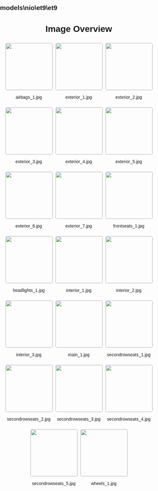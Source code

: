 ## models\nio\et9\et9
<style>
    body {
        font-family: Arial, sans-serif;
        margin: 0;
        padding: 0;
    }
    .image-gallery {
        display: flex;
        flex-wrap: wrap;
        gap: 10px;
        justify-content: center;
        padding: 10px;
    }
    .image-gallery img {
        width: 150px;
        height: auto;
        border: 1px solid #ddd;
        border-radius: 5px;
    }
    .image-gallery div {
        flex: 1 1 calc(33.333% - 20px); /* Three images per row on large screens */
        max-width: 150px;
        text-align: center;
    }
    @media (max-width: 768px) {
        .image-gallery div {
            flex: 1 1 calc(50% - 20px); /* Two images per row on medium screens */
        }
    }
    @media (max-width: 480px) {
        .image-gallery div {
            flex: 1 1 100%; /* One image per row on small screens */
        }
    }
</style>
<h1 style ="text-align: center;"> Image Overview </h1> <div class="image-gallery">
<div>
<img src="https://media.evkx.net/multimedia/models/nio/et9/et9/airbags_1_st.jpg">
<p>airbags_1.jpg</p>
</div>
<div>
<img src="https://media.evkx.net/multimedia/models/nio/et9/et9/exterior_1_st.jpg">
<p>exterior_1.jpg</p>
</div>
<div>
<img src="https://media.evkx.net/multimedia/models/nio/et9/et9/exterior_2_st.jpg">
<p>exterior_2.jpg</p>
</div>
<div>
<img src="https://media.evkx.net/multimedia/models/nio/et9/et9/exterior_3_st.jpg">
<p>exterior_3.jpg</p>
</div>
<div>
<img src="https://media.evkx.net/multimedia/models/nio/et9/et9/exterior_4_st.jpg">
<p>exterior_4.jpg</p>
</div>
<div>
<img src="https://media.evkx.net/multimedia/models/nio/et9/et9/exterior_5_st.jpg">
<p>exterior_5.jpg</p>
</div>
<div>
<img src="https://media.evkx.net/multimedia/models/nio/et9/et9/exterior_6_st.jpg">
<p>exterior_6.jpg</p>
</div>
<div>
<img src="https://media.evkx.net/multimedia/models/nio/et9/et9/exterior_7_st.jpg">
<p>exterior_7.jpg</p>
</div>
<div>
<img src="https://media.evkx.net/multimedia/models/nio/et9/et9/frontseats_1_st.jpg">
<p>frontseats_1.jpg</p>
</div>
<div>
<img src="https://media.evkx.net/multimedia/models/nio/et9/et9/headlights_1_st.jpg">
<p>headlights_1.jpg</p>
</div>
<div>
<img src="https://media.evkx.net/multimedia/models/nio/et9/et9/interior_1_st.jpg">
<p>interior_1.jpg</p>
</div>
<div>
<img src="https://media.evkx.net/multimedia/models/nio/et9/et9/interior_2_st.jpg">
<p>interior_2.jpg</p>
</div>
<div>
<img src="https://media.evkx.net/multimedia/models/nio/et9/et9/interior_3_st.jpg">
<p>interior_3.jpg</p>
</div>
<div>
<img src="https://media.evkx.net/multimedia/models/nio/et9/et9/main_1_st.jpg">
<p>main_1.jpg</p>
</div>
<div>
<img src="https://media.evkx.net/multimedia/models/nio/et9/et9/secondrowseats_1_st.jpg">
<p>secondrowseats_1.jpg</p>
</div>
<div>
<img src="https://media.evkx.net/multimedia/models/nio/et9/et9/secondrowseats_2_st.jpg">
<p>secondrowseats_2.jpg</p>
</div>
<div>
<img src="https://media.evkx.net/multimedia/models/nio/et9/et9/secondrowseats_3_st.jpg">
<p>secondrowseats_3.jpg</p>
</div>
<div>
<img src="https://media.evkx.net/multimedia/models/nio/et9/et9/secondrowseats_4_st.jpg">
<p>secondrowseats_4.jpg</p>
</div>
<div>
<img src="https://media.evkx.net/multimedia/models/nio/et9/et9/secondrowseats_5_st.jpg">
<p>secondrowseats_5.jpg</p>
</div>
<div>
<img src="https://media.evkx.net/multimedia/models/nio/et9/et9/wheels_1_st.jpg">
<p>wheels_1.jpg</p>
</div>
</div>

